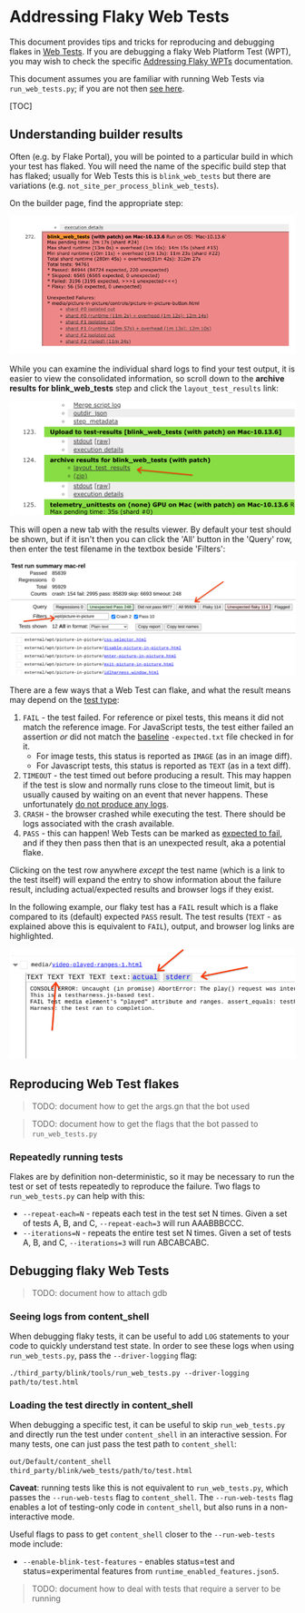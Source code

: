 # Addressing Flaky Web Tests

This document provides tips and tricks for reproducing and debugging flakes in
[Web Tests](web_tests.md). If you are debugging a flaky Web Platform Test (WPT),
you may wish to check the specific [Addressing Flaky
WPTs](web_platform_tests_addressing_flake.md) documentation.

This document assumes you are familiar with running Web Tests via
`run_web_tests.py`; if you are not then [see
here](web_tests.md#Running-Web-Tests).

[TOC]

## Understanding builder results

Often (e.g. by Flake Portal), you will be pointed to a particular build in which
your test has flaked. You will need the name of the specific build step that has
flaked; usually for Web Tests this is `blink_web_tests` but there are variations
(e.g. `not_site_per_process_blink_web_tests`).

On the builder page, find the appropriate step:

![web_tests_blink_web_tests_step]

While you can examine the individual shard logs to find your test output, it is
easier to view the consolidated information, so scroll down to the **archive
results for blink\_web\_tests** step and click the `layout_test_results` link:

![web_tests_archive_blink_web_tests_step]

This will open a new tab with the results viewer. By default your test should be
shown, but if it isn't then you can click the 'All' button in the 'Query' row,
then enter the test filename in the textbox beside 'Filters':

![web_tests_results_viewer_query_filter]

There are a few ways that a Web Test can flake, and what the result means may
depend on the [test type](writing_web_tests.md#Test-Types):

1. `FAIL` - the test failed. For reference or pixel tests, this means it did not
   match the reference image. For JavaScript tests, the test either failed an
   assertion *or* did not match the [baseline](web_test_expectations.md)
   `-expected.txt` file checked in for it.
   * For image tests, this status is reported as `IMAGE` (as in an image diff).
   * For Javascript tests, this status is reported as `TEXT` (as in a text
     diff).
1. `TIMEOUT` - the test timed out before producing a result. This may happen if
   the test is slow and normally runs close to the timeout limit, but is usually
   caused by waiting on an event that never happens. These unfortunately [do not
   produce any logs](https://crbug.com/487051).
1. `CRASH` - the browser crashed while executing the test. There should be logs
   associated with the crash available.
1. `PASS` - this can happen! Web Tests can be marked as [expected to
   fail](web_test_expectations.md), and if they then pass then that is an
   unexpected result, aka a potential flake.

Clicking on the test row anywhere *except* the test name (which is a link to the
test itself) will expand the entry to show information about the failure result,
including actual/expected results and browser logs if they exist.

In the following example, our flaky test has a `FAIL` result which is a flake
compared to its (default) expected `PASS` result. The test results (`TEXT` - as
explained above this is equivalent to `FAIL`), output, and browser log links are
highlighted.

![web_tests_results_viewer_flaky_test]

## Reproducing Web Test flakes

>TODO: document how to get the args.gn that the bot used

>TODO: document how to get the flags that the bot passed to `run_web_tests.py`

### Repeatedly running tests

Flakes are by definition non-deterministic, so it may be necessary to run the
test or set of tests repeatedly to reproduce the failure. Two flags to
`run_web_tests.py` can help with this:

* `--repeat-each=N` - repeats each test in the test set N times. Given a set of
  tests A, B, and C, `--repeat-each=3` will run AAABBBCCC.
* `--iterations=N` - repeats the entire test set N times. Given a set of tests
  A, B, and C, `--iterations=3` will run ABCABCABC.

## Debugging flaky Web Tests

>TODO: document how to attach gdb

### Seeing logs from content\_shell

When debugging flaky tests, it can be useful to add `LOG` statements to your
code to quickly understand test state. In order to see these logs when using
`run_web_tests.py`, pass the `--driver-logging` flag:

```
./third_party/blink/tools/run_web_tests.py --driver-logging path/to/test.html
```

### Loading the test directly in content\_shell

When debugging a specific test, it can be useful to skip `run_web_tests.py` and
directly run the test under `content_shell` in an interactive session. For many
tests, one can just pass the test path to `content_shell`:

```
out/Default/content_shell third_party/blink/web_tests/path/to/test.html
```

**Caveat**: running tests like this is not equivalent to `run_web_tests.py`,
which passes the `--run-web-tests` flag to `content_shell`. The
`--run-web-tests` flag enables a lot of testing-only code in `content_shell`,
but also runs in a non-interactive mode.

Useful flags to pass to get `content_shell` closer to the `--run-web-tests` mode
include:

* `--enable-blink-test-features` - enables status=test and status=experimental
  features from `runtime_enabled_features.json5`.

>TODO: document how to deal with tests that require a server to be running

[web_tests_blink_web_tests_step]: images/web_tests_blink_web_tests_step.png
[web_tests_archive_blink_web_tests_step]: images/web_tests_archive_blink_web_tests_step.png
[web_tests_results_viewer_query_filter]: images/web_tests_results_viewer_query_filter.png
[web_tests_results_viewer_flaky_test]: images/web_tests_results_viewer_flaky_test.png

